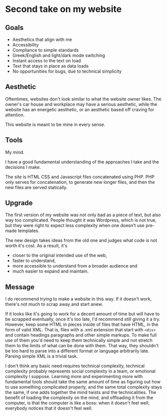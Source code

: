 # Second take on my website

## Goals

- Aesthetics that align with me
- Accessibility
- Compliance to simple standards
- Greek/English and light/dark mode switching
- Instant access to the text on load
- Text that stays in place as data loads
- No opportunities for bugs, due to technical simplicity

## Aesthetic

Oftentimes, websites don't look similar
to what the website owner likes.
The owner's car house and workplace may have
a serious aesthetic,
while the website has an energetic aesthetic,
or an aesthetic based off craving for attention.

This website is meant to be mine in every sense.

## Tools

My mind.

I have a good fundamental understanding
of the approaches I take and the decisions I make.

The site is HTML CSS and Javascript files
concatenated using PHP.
PHP only serves for concatenation,
to generate new longer files,
and then the new files are served statically.

## Upgrade

The first version of my website was
not only bad as a piece of text,
but also way too complicated.
People thought it was Wordpress, which is not true,
but they were right to expect less complexity
when one doesn't use pre-made templates.

The new design takes ideas from the old one
and judges what code is not worth it's cost.
As a result, it's
- closer to the original intended use of the web,
- faster to understand,
- more accessible to understand from a broader audience and
- much easier to expand and maintain.

## Message

I do recommend trying to make a website in this way.
If it doesn't work, there's not much to scrap away and start anew.

If it looks like it's going to work for a decent amount of time
but will have to be scrapped eventually, once it's too late,
I'd recommend still giving it a try.
However, keep some HTML in pieces inside of files that have HTML,
in the form of valid XML.
That is, files with a .xml extension that start with `<div>`
and contain headings paragraphs and other simple markups.
To make full use of them you'd need to keep them technically simple
and not stretch them to the limits of what can be done with them.
That way, they shouldn't be
too hard to parse into a different format or language
arbitrarily late. Parsing simple XML is a trivial task.

I don't think any basic need requires technical complexity,
technical complexity probably represents social complexity
in a team, or emotional complexity I suppose.
Learning more and experimenting more with fundamental tools
should take the same amount of time as figuring out
how to use something complicated properly,
and the same total complexity stays the same,
if one adds together the mind twists and the technicalities.
The benefit of loading the complexity on the mind,
and offloading it from the computer,
is that the computer is like a boss:
when it doesn't feel well, everybody notices that it doesn't feel well.
